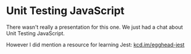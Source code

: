 # Unit Testing JavaScript

There wasn't really a presentation for this one. We just had a chat about Unit Testing JavaScript.

However I did mention a resource for learning Jest: [kcd.im/egghead-jest](https://kcd.im/egghead-jest)
